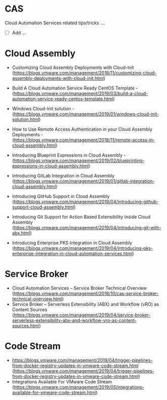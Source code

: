 # CAS
Cloud Automation Services related tips/tricks ....

- [ ] Add ...

# Cloud Assembly
- Customizing Cloud Assembly Deployments with Cloud-Init (https://blogs.vmware.com/management/2018/11/customizing-cloud-assembly-deployments-with-cloud-init.html)
- Build A Cloud Automation Service Ready CentOS Template - (https://blogs.vmware.com/management/2019/03/build-a-cloud-automation-service-ready-centos-template.html)
- Windows Cloud-Init solution - (https://blogs.vmware.com/management/2019/01/windows-cloud-init-solution.html)
- How to Use Remote Access Authentication in your Cloud Assembly Deployments - (https://blogs.vmware.com/management/2018/11/remote-access-in-cloud-assembly.html)
- Introducing Blueprint Expressions in Cloud Assembly - (https://blogs.vmware.com/management/2019/02/blueprinting-expressions-in-cloud-assembly.html)

- Introducing GitLab Integration in Cloud Assembly (https://blogs.vmware.com/management/2019/01/gitlab-integration-cloud-assembly.html)
- Introducing GitHub Support in Cloud Assembly (https://blogs.vmware.com/management/2019/04/introducing-github-support-cloud-assembly.html)
- Introducing Git Support for Action Based Extensibility Inside Cloud Assembly (https://blogs.vmware.com/management/2019/04/introducing-git-with-abx.html)

- Introducing Enterprise PKS Integration in Cloud Assembly (https://blogs.vmware.com/management/2019/04/introducing-pks-enterprise-integration-in-cloud-automation-services.html)

# Service Broker
- Cloud Automation Services – Service Broker Technical Overview (https://blogs.vmware.com/management/2018/10/cas-service-broker-technical-overview.html)
- Service Broker – Serverless Extensibility (ABX) and Workflow (vRO) as Content Sources (https://blogs.vmware.com/management/2019/04/service-broker-serverless-extensibility-abx-and-workflow-vro-as-content-sources.html)

# Code Stream
- https://blogs.vmware.com/management/2019/04/trigger-pipelines-from-docker-registry-updates-in-vmware-code-stream.html (https://blogs.vmware.com/management/2019/04/trigger-pipelines-from-docker-registry-updates-in-vmware-code-stream.html)
- Integrations Available For VMware Code Stream (https://blogs.vmware.com/management/2019/05/integrations-available-for-vmware-code-stream.html)


